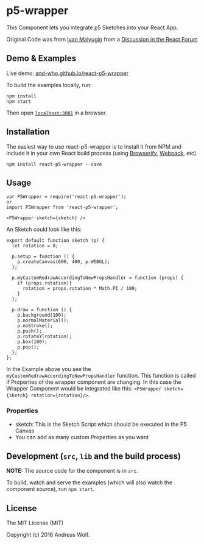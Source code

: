 # p5-wrapper

This Component lets you integrate p5 Sketches into your React App.

Original Code was from [Ivan Malyugin](https://discuss.reactjs.org/users/IMalyugin) from a [Discussion in the React Forum](https://discuss.reactjs.org/t/using-react-with-p5-js/5565)


## Demo & Examples

Live demo: [and-who.github.io/react-p5-wrapper](http://and-who.github.io/react-p5-wrapper/)

To build the examples locally, run:

```
npm install
npm start
```

Then open [`localhost:3001`](localhost:3001) in a browser.


## Installation

The easiest way to use react-p5-wrapper is to install it from NPM and include it in your own React build process (using [Browserify](http://browserify.org), [Webpack](http://webpack.github.io/), etc).

```
npm install react-p5-wrapper --save
```


## Usage

```
var P5Wrapper = require('react-p5-wrapper');
or
import P5Wrapper from 'react-p5-wrapper';

<P5Wrapper sketch={sketch} />
```

An Sketch could look like this:

```
export default function sketch (p) {
  let rotation = 0;

  p.setup = function () {
    p.createCanvas(600, 400, p.WEBGL);
  };

  p.myCustomRedrawAccordingToNewPropsHandler = function (props) {
    if (props.rotation){
      rotation = props.rotation * Math.PI / 180;
    }
  };

  p.draw = function () {
    p.background(100);
    p.normalMaterial();
    p.noStroke();
    p.push();
    p.rotateY(rotation);
    p.box(100);
    p.pop();
  };
};
```

In the Example above you see the `myCustomRedrawAccordingToNewPropsHandler` function.
This function is called if Properties of the wrapper component are changing.
In this case the Wrapper Component would be integrated like this: `<P5Wrapper sketch={sketch} rotation={rotation}/>`.

### Properties

* sketch: This is the Sketch Script which should be executed in the P5 Canvas
* You can add as many custom Properties as you want


## Development (`src`, `lib` and the build process)

**NOTE:** The source code for the component is in `src`.

To build, watch and serve the examples (which will also watch the component source), run `npm start`.

## License

The MIT License (MIT)

Copyright (c) 2016 Andreas Wolf.

